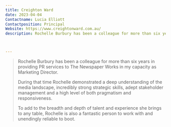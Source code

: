 ```yaml
---
title: Creighton Ward
date: 2023-04-04
Contactname: Lucia Elliott
Contactposition: Principal
Website: https://www.creightonward.com.au/
description: Rochelle Burbury has been a colleague for more than six years in providing PR services to The Newspaper Works in my capacity as Marketing Director.



---
```







<blockquote class="style3"><span>Rochelle Burbury has been a colleague for more than six years in providing PR services to The Newspaper Works in my capacity as Marketing Director.

During that time Rochelle demonstrated a deep understanding of the media landscape, incredibly strong strategic skills, adept stakeholder management and a high level of both pragmatism and responsiveness.

To add to the breadth and depth of talent and experience she brings to any table, Rochelle is also a fantastic person to work with and unendingly reliable to boot.</span></blockquote>